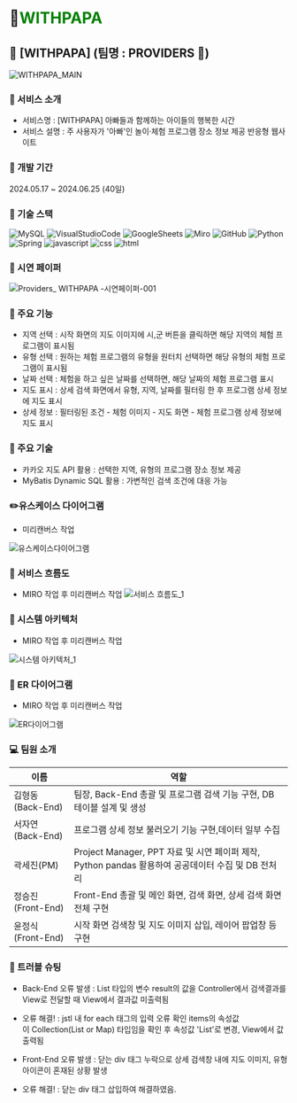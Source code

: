 # :baby_chick:<span style="color:green">**WITHPAPA** </span>
## :baby_chick: [WITHPAPA] (팀명 : PROVIDERS :raised_hands:)
![WITHPAPA_MAIN](https://github.com/smhrd-teamproviders/withpapa/assets/167040692/ca516de4-c653-47a2-885c-7d7d0fb872ea)

### :open_file_folder: 서비스 소개
- 서비스명 : [WITHPAPA] 아빠들과 함께하는 아이들의 행복한 시간
- 서비스 설명 : 주 사용자가 '아빠'인 놀이·체험 프로그램 장소 정보 제공 반응형 웹사이트
  <br>
### :calendar: 개발 기간 
2024.05.17 ~ 2024.06.25 (40일)


### :wrench: 기술 스택
![MySQL](https://img.shields.io/badge/MySQL-005C84?style=for-the-badge&logo=mysql&logoColor=white)
![VisualStudioCode](https://img.shields.io/badge/Visual_Studio_Code-0078D4?style=for-the-badge&logo=visual%20studio%20code&logoColor=white)
![GoogleSheets](https://img.shields.io/badge/Google%20Sheets-34A853?style=for-the-badge&logo=google-sheets&logoColor=white)
![Miro](https://img.shields.io/badge/Miro-050038?style=for-the-badge&logo=Miro&logoColor=white)
![GitHub](https://img.shields.io/badge/GitHub-100000?style=for-the-badge&logo=github&logoColor=white)
![Python](https://img.shields.io/badge/Python-3776AB?style=for-the-badge&logo=python&logoColor=white)
![Spring](https://img.shields.io/badge/Spring-6DB33F?style=for-the-badge&logo=spring&logoColor=white)
![javascript](https://img.shields.io/badge/JavaScript-F7DF1E?style=for-the-badge&logo=JavaScript&logoColor=white)
![css](https://img.shields.io/badge/CSS-239120?&style=for-the-badge&logo=css3&logoColor=white)
![html](https://img.shields.io/badge/HTML-239120?style=for-the-badge&logo=html5&logoColor=white)


### :page_facing_up: 시연 페이퍼 
![Providers_ WITHPAPA -시연페이퍼-001](https://github.com/smhrd-teamproviders/withpapa/assets/167040692/4889006a-c562-41f7-9d03-f256ef9e9a97)


### :hatched_chick: 주요 기능
- 지역 선택 : 시작 화면의 지도 이미지에 시,군 버튼을 클릭하면 해당 지역의 체험 프로그램이 표시됨
- 유형 선택 : 원하는 체험 프로그램의 유형을 원터치 선택하면 해당 유형의 체험 프로그램이 표시됨
- 날짜 선택 : 체험을 하고 싶은 날짜를 선택하면, 해당 날짜의 체험 프로그램 표시
- 지도 표시 : 상세 검색 화면에서 유형, 지역, 날짜를 필터링 한 후 프로그램 상세 정보에 지도 표시
- 상세 정보 : 필터링된 조건 - 체험 이미지 - 지도 화면 - 체험 프로그램 상세 정보에 지도 표시

### :key: 주요 기술
- 카카오 지도 API 활용 : 선택한 지역, 유형의 프로그램 장소 정보 제공
- MyBatis Dynamic SQL 활용 : 가변적인 검색 조건에 대응 가능

### :pencil2:유스케이스 다이어그램
- 미리캔버스 작업

![유스케이스다이어그램](https://github.com/smhrd-teamproviders/withpapa/assets/167040692/79223cda-2395-4e06-9bdc-bab7e75430b0)

### :notebook_with_decorative_cover: 서비스 흐름도
- MIRO 작업 후 미리캔버스 작업
![서비스 흐름도_1](https://github.com/smhrd-teamproviders/withpapa/assets/167040692/88bc19c4-996f-49ae-b1ed-1a2bfb5f4914)


### :notebook_with_decorative_cover: 시스템 아키텍처
- MIRO 작업 후 미리캔버스 작업

![시스템 아키텍처_1](https://github.com/smhrd-teamproviders/withpapa/assets/167040692/a1b4273a-f12e-4155-a972-081477b336ce)



### :pushpin: ER 다이어그램
- MIRO 작업 후 미리캔버스 작업

![ER다이어그램](https://github.com/smhrd-teamproviders/withpapa/assets/167040692/0c061288-a37f-42cc-92f8-0daf50987527)


### :computer: 팀원 소개


|이름    |역할          |
|--------|--------------|
|김형동(Back-End)|팀장, Back-End 총괄 및 프로그램 검색 기능 구현, DB 테이블 설계 및 생성|
|서자연(Back-End)|프로그램 상세 정보 불러오기 기능 구현,데이터 일부 수집|
|곽세진(PM)| Project Manager, PPT 자료 및 시연 페이퍼 제작, Python pandas 활용하여 공공데이터 수집 및 DB 전처리|
|정승진(Front-End)|Front-End 총괄 및 메인 화면, 검색 화면, 상세 검색 화면 전체 구현|
|윤정식(Front-End)|시작 화면 검색창 및 지도 이미지 삽입, 레이어 팝업창 등 구현|

### :dart: 트러블 슈팅


- Back-End 오류 발생 : List<SearchResult> 타입의 변수 result의 값을 Controller에서 검색결과를 View로 전달할 때 View에서 결과값 미출력됨
- 오류 해결! : jstl 내 for each 태그의 입력 오류 확인 items의 속성값이 Collection(List or Map) 타입임을 확인 후 속성값 'List'로 변경, View에서 값 출력됨

- Front-End 오류 발생 : 닫는 div 태그 누락으로 상세 검색창 내에 지도 이미지, 유형 아이콘이 혼재된 상황 발생
- 오류 해결! : 닫는 div 태그 삽입하여 해결하였음.




























